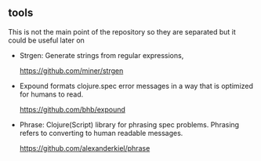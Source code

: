 

## tools
This is not the main point of the repository so they are separated but it could be useful later on

- Strgen: Generate strings from regular expressions,

  https://github.com/miner/strgen

- Expound formats clojure.spec error messages in a way that is optimized for humans to read.

  https://github.com/bhb/expound

- Phrase: Clojure(Script) library for phrasing spec problems. Phrasing refers to converting to human readable messages.

  https://github.com/alexanderkiel/phrase

